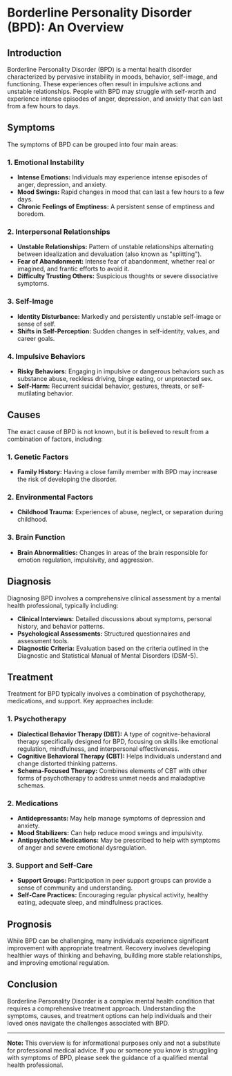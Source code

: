 # Borderline Personality Disorder (BPD): An Overview

## Introduction
Borderline Personality Disorder (BPD) is a mental health disorder characterized by pervasive instability in moods, behavior, self-image, and functioning. These experiences often result in impulsive actions and unstable relationships. People with BPD may struggle with self-worth and experience intense episodes of anger, depression, and anxiety that can last from a few hours to days.

## Symptoms
The symptoms of BPD can be grouped into four main areas:

### 1. Emotional Instability
- **Intense Emotions:** Individuals may experience intense episodes of anger, depression, and anxiety.
- **Mood Swings:** Rapid changes in mood that can last a few hours to a few days.
- **Chronic Feelings of Emptiness:** A persistent sense of emptiness and boredom.

### 2. Interpersonal Relationships
- **Unstable Relationships:** Pattern of unstable relationships alternating between idealization and devaluation (also known as "splitting").
- **Fear of Abandonment:** Intense fear of abandonment, whether real or imagined, and frantic efforts to avoid it.
- **Difficulty Trusting Others:** Suspicious thoughts or severe dissociative symptoms.

### 3. Self-Image
- **Identity Disturbance:** Markedly and persistently unstable self-image or sense of self.
- **Shifts in Self-Perception:** Sudden changes in self-identity, values, and career goals.

### 4. Impulsive Behaviors
- **Risky Behaviors:** Engaging in impulsive or dangerous behaviors such as substance abuse, reckless driving, binge eating, or unprotected sex.
- **Self-Harm:** Recurrent suicidal behavior, gestures, threats, or self-mutilating behavior.

## Causes
The exact cause of BPD is not known, but it is believed to result from a combination of factors, including:

### 1. Genetic Factors
- **Family History:** Having a close family member with BPD may increase the risk of developing the disorder.

### 2. Environmental Factors
- **Childhood Trauma:** Experiences of abuse, neglect, or separation during childhood.

### 3. Brain Function
- **Brain Abnormalities:** Changes in areas of the brain responsible for emotion regulation, impulsivity, and aggression.

## Diagnosis
Diagnosing BPD involves a comprehensive clinical assessment by a mental health professional, typically including:

- **Clinical Interviews:** Detailed discussions about symptoms, personal history, and behavior patterns.
- **Psychological Assessments:** Structured questionnaires and assessment tools.
- **Diagnostic Criteria:** Evaluation based on the criteria outlined in the Diagnostic and Statistical Manual of Mental Disorders (DSM-5).

## Treatment
Treatment for BPD typically involves a combination of psychotherapy, medications, and support. Key approaches include:

### 1. Psychotherapy
- **Dialectical Behavior Therapy (DBT):** A type of cognitive-behavioral therapy specifically designed for BPD, focusing on skills like emotional regulation, mindfulness, and interpersonal effectiveness.
- **Cognitive Behavioral Therapy (CBT):** Helps individuals understand and change distorted thinking patterns.
- **Schema-Focused Therapy:** Combines elements of CBT with other forms of psychotherapy to address unmet needs and maladaptive schemas.

### 2. Medications
- **Antidepressants:** May help manage symptoms of depression and anxiety.
- **Mood Stabilizers:** Can help reduce mood swings and impulsivity.
- **Antipsychotic Medications:** May be prescribed to help with symptoms of anger and severe emotional dysregulation.

### 3. Support and Self-Care
- **Support Groups:** Participation in peer support groups can provide a sense of community and understanding.
- **Self-Care Practices:** Encouraging regular physical activity, healthy eating, adequate sleep, and mindfulness practices.

## Prognosis
While BPD can be challenging, many individuals experience significant improvement with appropriate treatment. Recovery involves developing healthier ways of thinking and behaving, building more stable relationships, and improving emotional regulation.

## Conclusion
Borderline Personality Disorder is a complex mental health condition that requires a comprehensive treatment approach. Understanding the symptoms, causes, and treatment options can help individuals and their loved ones navigate the challenges associated with BPD.

---

**Note:** This overview is for informational purposes only and not a substitute for professional medical advice. If you or someone you know is struggling with symptoms of BPD, please seek the guidance of a qualified mental health professional.